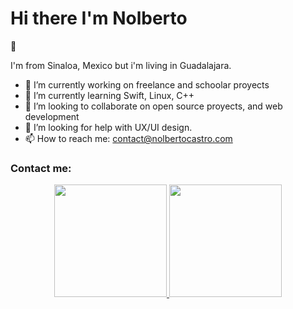 ### <h1> Hi there <b color="#ffce00">I'm Nolberto</b></h1> 👋

I'm from Sinaloa, Mexico but i'm living in Guadalajara.
<!--
**NolbertoCastro/NolbertoCastro** is a ✨ _special_ ✨ repository because its `README.md` (this file) appears on your GitHub profile.

Here are some ideas to get you started:
-->
- 🔭 I’m currently working on freelance and schoolar proyects
- 🌱 I’m currently learning Swift, Linux, C++
- 👯 I’m looking to collaborate on open source proyects, and web development
- 🤔 I’m looking for help with UX/UI design.
- 📫 How to reach me: contact@nolbertocastro.com

<h3>Contact me:</h3>

<p align="center">
<a href="https://github.com/NolbertoCastro">
  <img height="180em" src="https://github-readme-stats-eight-theta.vercel.app/api?username=NolbertoCastro&show_icons=true&theme=algolia&include_all_commits=true&count_private=true"/>
  <img height="180em" src="https://github-readme-stats-eight-theta.vercel.app/api/top-langs/?username=NolbertoCastro&layout=compact&langs_count=8&theme=algolia"/>
</a>
</p>

